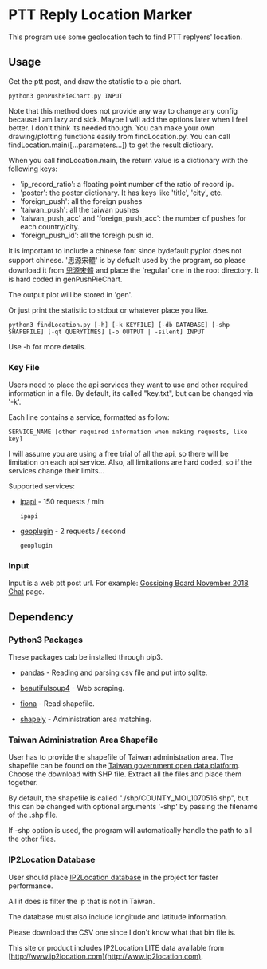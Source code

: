 # PTT Reply Location Marker

This program use some geolocation tech to find PTT replyers' location.

## Usage

Get the ptt post, and draw the statistic to a pie chart.
```
python3 genPushPieChart.py INPUT
```
Note that this method does not provide any way to change any config because I am lazy and sick. Maybe I will add the options later when I feel better. I don't think its needed though.
You can make your own drawing/plotting functions easily from findLocation.py. You can call findLocation.main([...parameters...]) to get the result dictioary.

When you call findLocation.main, the return value is a dictionary with the following keys:
* 'ip\_record\_ratio': a floating point number of the ratio of record ip.
* 'poster': the poster dictionary. It has keys like 'title', 'city', etc.
* 'foreign\_push': all the foreign pushes
* 'taiwan\_push': all the taiwan pushes 
* 'taiwan\_push\_acc' and 'foreign\_push\_acc': the number of pushes for each country/city.
* 'foreign\_push\_id': all the foreigh push id.

It is important to include a chinese font since bydefault pyplot does not support chinese. '思源宋體' is by defualt used by the program, so please download it from [思源宋體](https://www.google.com/get/noto/#serif-hant) and place the 'regular' one in the root directory. It is hard coded in genPushPieChart.

The output plot will be stored in 'gen'.

Or just print the statistic to stdout or whatever place you like.
```
python3 findLocation.py [-h] [-k KEYFILE] [-db DATABASE] [-shp SHAPEFILE] [-qt QUERYTIMES] [-o OUTPUT | -silent] INPUT
```

Use -h for more details.

### Key File

Users need to place the api services they want to use and other required information in a file. By default, its called "key.txt", but can be changed via '-k'.

Each line contains a service, formatted as follow:

```
SERVICE_NAME [other required information when making requests, like key]
```

I will assume you are using a free trial of all the api, so there will be limitation on each api service. Also, all limitations are hard coded, so if the services change their limits...

Supported services:

* [ipapi](http://ip-api.com/) - 150 requests / min
	```
	ipapi
	```

* [geoplugin](https://www.geoplugin.com/) - 2 requests / second 
	```
	geoplugin
	```

### Input

Input is a web ptt post url. For example: [Gossiping Board November 2018 Chat](https://www.ptt.cc/bbs/Gossiping/M.1541093112.A.727.html) page.

## Dependency

### Python3 Packages

These packages cab be installed through pip3.

* [pandas](https://pandas.pydata.org/) - Reading and parsing csv file and put into sqlite.

* [beautifulsoup4](https://www.crummy.com/software/BeautifulSoup/bs4/doc/) - Web scraping.

* [fiona](https://github.com/Toblerity/Fiona) - Read shapefile.

* [shapely](https://pypi.org/project/Shapely/) - Administration area matching.

### Taiwan Administration Area Shapefile

User has to provide the shapefile of Taiwan administration area. The shapefile can be found on the [Taiwan government open data platform](https://data.gov.tw/datasets/search?qs=%E7%9B%B4%E8%BD%84%E5%B8%82%E3%80%81%E7%B8%A3%E5%B8%82%E7%95%8C%E7%B7%9A). Choose the download with SHP file. Extract all the files and place them together.

By default, the shapefile is called "./shp/COUNTY\_MOI\_1070516.shp", but this can be changed with optional arguments '-shp' by passing the filename of the .shp file.

If -shp option is used, the program will automatically handle the path to all the other files.

### IP2Location Database

User should place [IP2Location database](https://lite.ip2location.com/) in the project for faster performance.

All it does is filter the ip that is not in Taiwan.

The database must also include longitude and latitude information.

Please download the CSV one since I don't know what that bin file is.

This site or product includes IP2Location LITE data available from [http://www.ip2location.com](http://www.ip2location.com).
